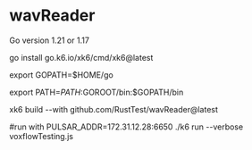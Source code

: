 # wavReader
Go version 1.21 or 1.17

go install go.k6.io/xk6/cmd/xk6@latest

export GOPATH=$HOME/go 

export PATH=$PATH:$GOROOT/bin:$GOPATH/bin

xk6 build --with github.com/RustTest/wavReader@latest

#run with 
PULSAR_ADDR=172.31.12.28:6650 ./k6 run --verbose voxflowTesting.js
